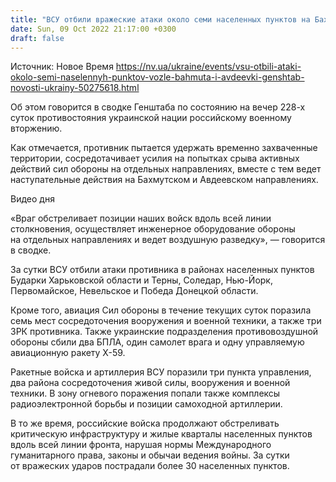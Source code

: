 ```yaml
---
title: "ВСУ отбили вражеские атаки около семи населенных пунктов на Бахмутском и Авдеевском направлениях — Генштаб"
date: Sun, 09 Oct 2022 21:17:00 +0300
draft: false
---
```

Источник: Новое Время https://nv.ua/ukraine/events/vsu-otbili-ataki-okolo-semi-naselennyh-punktov-vozle-bahmuta-i-avdeevki-genshtab-novosti-ukrainy-50275618.html


Об этом говорится в сводке Генштаба по состоянию на вечер 228-х суток противостояния украинской нации российскому военному вторжению.

Как отмечается, противник пытается удержать временно захваченные территории, сосредотачивает усилия на попытках срыва активных действий сил обороны на отдельных направлениях, вместе с тем ведет наступательные действия на Бахмутском и Авдеевском направлениях.

 Видео дня   

«Враг обстреливает позиции наших войск вдоль всей линии столкновения, осуществляет инженерное оборудование обороны на отдельных направлениях и ведет воздушную разведку», — говорится в сводке.

За сутки ВСУ отбили атаки противника в районах населенных пунктов Бударки Харьковской области и Терны, Соледар, Нью-Йорк, Первомайское, Невельское и Победа Донецкой области.

Кроме того, авиация Сил обороны в течение текущих суток поразила семь мест сосредоточения вооружения и военной техники, а также три ЗРК противника. Также украинские подразделения противовоздушной обороны сбили два БПЛА, один самолет врага и одну управляемую авиационную ракету Х-59.

Ракетные войска и артиллерия ВСУ поразили три пункта управления, два района сосредоточения живой силы, вооружения и военной техники. В зону огневого поражения попали также комплексы радиоэлектронной борьбы и позиции самоходной артиллерии.

В то же время, российские войска продолжают обстреливать критическую инфраструктуру и жилые кварталы населенных пунктов вдоль всей линии фронта, нарушая нормы Международного гуманитарного права, законы и обычаи ведения войны. За сутки от вражеских ударов пострадали более 30 населенных пунктов.
